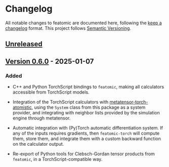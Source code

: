 # Changelog

All notable changes to featomic are documented here, following the [keep
a changelog](https://keepachangelog.com/en/1.1.0/) format. This project follows
[Semantic Versioning](https://semver.org/spec/v2.0.0.html).

## [Unreleased](https://github.com/metatensor/featomic/)

<!-- Possible sections for each package:

### Added

### Fixed

### Changed

### Removed
-->

## [Version 0.6.0](https://github.com/metatensor/featomic/releases/tag/featomic-torch-v0.6.0) - 2025-01-07

### Added

- C++ and Python TorchScript bindings to `featomic`, making all calculators
  accessible from TorchScript models.

- Integration of the TorchScript calculators with
  [metatensor-torch-atomistic](https://docs.metatensor.org/latest/atomistic/index.html),
  using the `System` class from this package as a system provider, and
  integrating with neighbor lists provided by the simulation engine through
  metatensor.

- Automatic integration with (Py)Torch automatic differentiation system. If any
  of the inputs requires gradients, then `featomic-torch` will compute them,
  store them, and integrate them with a custom backward function on the
  calculator output.

- Re-export of Python tools for Clebsch-Gordan tensor products from `featomic`,
  in a TorchScript-compatible way.
